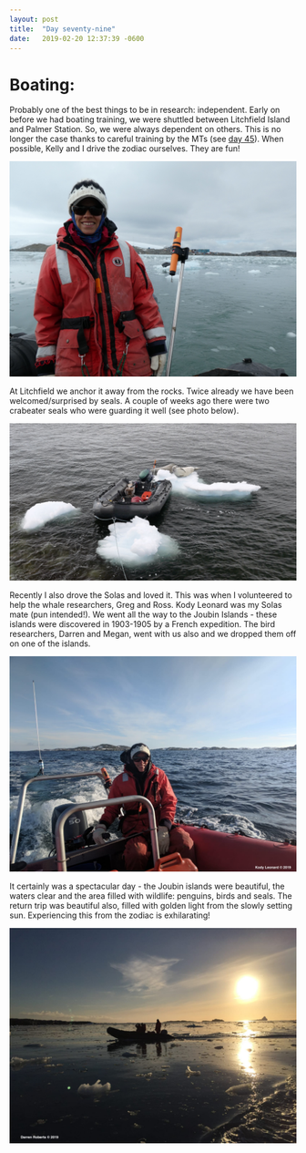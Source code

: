```yaml
---
layout: post
title:  "Day seventy-nine"
date:   2019-02-20 12:37:39 -0600
---
```

# Boating:   
Probably one of the best things to be in research: independent. Early on before we had boating training, we were shuttled between Litchfield Island and Palmer Station. So, we were always dependent on others. This is no longer the case thanks to careful training by the MTs (see [day 45](https://natasjavgestel.github.io/blog/2019/01/17/day-fortyfive)). When possible, Kelly and I drive the zodiac ourselves. They are fun! 

![Natasja on zodiac](/assets/blog_photos/190220/P1010435.jpg)

At Litchfield we anchor it away from the rocks. Twice already we have been welcomed/surprised by seals. A couple of weeks ago there were two crabeater seals who were guarding it well (see photo below). 

![Crabeaters sleeping on floe](/assets/blog_photos/190220/Zodiac_anchored.jpg)

Recently I also drove the Solas and loved it. This was when I volunteered to help the whale researchers, Greg and Ross. Kody Leonard was my Solas mate (pun intended!). We went all the way to the Joubin Islands - these islands were discovered in 1903-1905 by a French expedition. The bird researchers, Darren and Megan, went with us also and we dropped them off on one of the islands. 

![Natasja in the solas](/assets/blog_photos/190220/IMG-20190220-WA0003.jpg)

It certainly was a spectacular day - the Joubin islands were beautiful, the waters clear and the area filled with wildlife: penguins, birds and seals. The return trip was beautiful also, filled with golden light from the slowly setting sun. Experiencing this from the zodiac is exhilarating!

![Beautiful light on the water](/assets/blog_photos/190220/IMG-20190218-WA0008.jpg)
